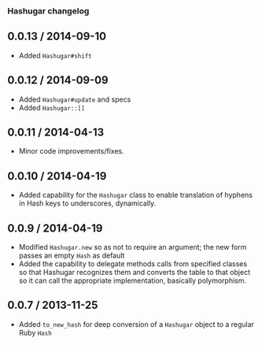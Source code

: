 ### Hashugar changelog

## 0.0.13 / 2014-09-10
- Added `Hashugar#shift`

## 0.0.12 / 2014-09-09
- Added `Hashugar#update` and specs
- Added `Hashugar::[]`

## 0.0.11 / 2014-04-13
- Minor code improvements/fixes.

## 0.0.10 / 2014-04-19
- Added capability for the `Hashugar` class to enable translation of hyphens in Hash keys to underscores, dynamically.

## 0.0.9 / 2014-04-19
- Modified `Hashugar.new` so as not to require an argument; the new form passes an empty `Hash` as default
- Added the capability to delegate methods calls from specified classes so that Hashugar recognizes them and converts the table to that object so it can call the appropriate implementation, basically polymorphism.

## 0.0.7 / 2013-11-25
- Added `to_new_hash` for deep conversion of a `Hashugar` object to a regular Ruby `Hash`